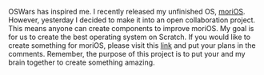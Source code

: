OSWars has inspired me. I recently released my unfinished OS, <a href = https://scratch.mit.edu/projects/729210778 target = _blank>moriOS</a>. However, yesterday I decided to make it into an open collaboration project. This means anyone can create components to improve moriOS. My goal is for us to create the best operating system on Scratch. If you would like to create something for moriOS, please visit this <a href = https://scratch.mit.edu/studios/32312005/ target = _blank>link</a> and put your plans in the comments. Remember, the purpose of this project is to put your and my brain together to create something amazing.
